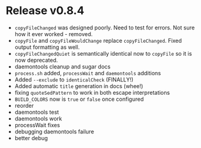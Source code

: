# Release v0.8.4

- `copyFileChanged` was designed poorly. Need to test for errors. Not sure how it ever worked - removed.
- `copyFile` and `copyFileWouldChange` replace `copyFileChanged`. Fixed output formatting as well. 
- `copyFileChangedQuiet` is semantically identical now to `copyFile` so it is now deprecated.
- daemontools cleanup and sugar docs
- `process.sh` added, `processWait` and `daemontools` additions
- Added `--exclude` to `identicalCheck` (FINALLY!)
- Added automatic `title` generation in docs (whee!)
- fixing `quoteSedPattern` to work in both escape interpretations
- `BUILD_COLORS` now is `true` or `false` once configured
- reorder
- daemontools test
- daemontools work
- processWait fixes
- debugging daemontools failure
- better debug
